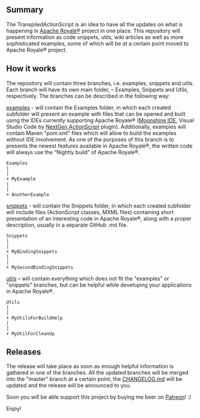 ## Summary

The TranspiledActionScript is an idea to have all the updates on what is happening in [Apache Royale®](http://royale.apache.org/) project in one place. This repository will present information as code snippets, utils, wiki articles as well as more sophisticated examples, some of which will be at a certain point moved to Apache Royale® project. 

## How it works 

The repository will contain three branches, i.e. examples, snippets and utils. Each branch will have its own main folder, – Examples, Snippets and Utils, respectively. The branches can be described in the following way: 

[examples](https://github.com/piotrzarzycki21/TranspiledActionScript/tree/examples) - will contain the Examples folder, in which each created subfolder will present an example with files that can be opened and built using the IDEs currently supporting Apache Royale® ([Moonshine IDE](http://moonshine-ide.com/), Visual Studio Code by [NextGen ActionScript](https://nextgenactionscript.com/) plugin). Additionally, examples will contain Maven "pom.xml" files which will allow to build the examples without IDE involvement. As one of the purposes of this branch is to presents the newest features available in Apache Royale®, the written code will always use the “Nightly build” of Apache Royale®. 

    Examples 
    | 
    | 
    + MyExample 
    | 
    | 
    + AnotherExample
  
[snippets](https://github.com/piotrzarzycki21/TranspiledActionScript/tree/snippets) - will contain the Snippets folder, in which each created subfolder will include files (ActionScript classes, MXML files) containing short presentation of an interesting code in Apache Royale®, along with a proper description, usually in a separate GitHub .md file.

    Snippets 
    | 
    | 
    + MyBindingSnippets 
    | 
    | 
    + MySecondBindingSnippets
  
[utils](https://github.com/piotrzarzycki21/TranspiledActionScript/tree/utils) – will contain everything which does not fit the "examples" or "snippets" branches, but can be helpful while developing your applications in Apache Royale®. 

    Utils 
    | 
    | 
    + MyUtilsForBuildHelp 
    | 
    | 
    + MyUtilForCleanUp 
  
## Releases

The release will take place as soon as enough helpful information is gathered in one of the branches. All the updated branches will be merged into the "master" branch at a certain point, the [CHANGELOG.md](https://github.com/piotrzarzycki21/TranspiledActionScript/blob/master/CHANGELOG.md) will be updated and the release will be announced to you. 

Soon you will be able support this project by buying me beer on [Patreon](https://www.patreon.com/)! :)

Enjoy!